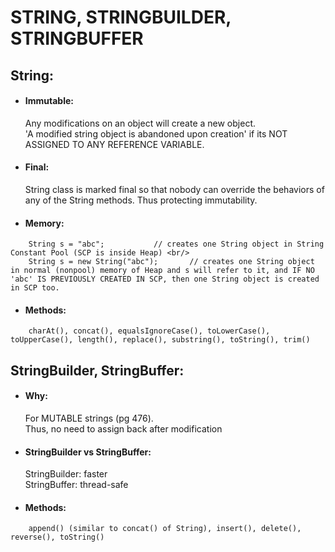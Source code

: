# STRING, STRINGBUILDER, STRINGBUFFER

## String:
 - #### Immutable: 
 	Any modifications on an object will create a new object. <br/>
 	'A modified string object is abandoned upon creation' if its NOT ASSIGNED TO ANY REFERENCE VARIABLE.
 - #### Final: 
 	String class is marked final so that nobody can override the behaviors of any of the String methods. Thus protecting immutability.
 - #### Memory:
```
	String s = "abc";			// creates one String object in String Constant Pool (SCP is inside Heap) <br/>
	String s = new String("abc"); 		// creates one String object in normal (nonpool) memory of Heap and s will refer to it, and IF NO 'abc' IS PREVIOUSLY CREATED IN SCP, then one String object is created in SCP too.
```
 - #### Methods: 
```
	charAt(), concat(), equalsIgnoreCase(), toLowerCase(), toUpperCase(), length(), replace(), substring(), toString(), trim()
```

## StringBuilder, StringBuffer:
 - #### Why:
 	For MUTABLE strings (pg 476). <br/>
   	Thus, no need to assign back after modification
 - #### StringBuilder vs StringBuffer:
 	StringBuilder: faster <br/>
   	StringBuffer: thread-safe
 - #### Methods: 
```
	append() (similar to concat() of String), insert(), delete(), reverse(), toString()
```
